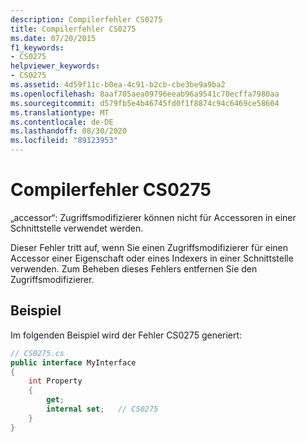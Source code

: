 ```yaml
---
description: Compilerfehler CS0275
title: Compilerfehler CS0275
ms.date: 07/20/2015
f1_keywords:
- CS0275
helpviewer_keywords:
- CS0275
ms.assetid: 4d59f11c-b0ea-4c91-b2cb-cbe3be9a9ba2
ms.openlocfilehash: 8aaf705aea09796eeab96a9541c70ecffa7980aa
ms.sourcegitcommit: d579fb5e4b46745fd0f1f8874c94c6469ce58604
ms.translationtype: MT
ms.contentlocale: de-DE
ms.lasthandoff: 08/30/2020
ms.locfileid: "89123953"
---
```

# <a name="compiler-error-cs0275"></a>Compilerfehler CS0275
„accessor“: Zugriffsmodifizierer können nicht für Accessoren in einer Schnittstelle verwendet werden.  
  
 Dieser Fehler tritt auf, wenn Sie einen Zugriffsmodifizierer für einen Accessor einer Eigenschaft oder eines Indexers in einer Schnittstelle verwenden. Zum Beheben dieses Fehlers entfernen Sie den Zugriffsmodifizierer.  
  
## <a name="example"></a>Beispiel  
 Im folgenden Beispiel wird der Fehler CS0275 generiert:  
  
```csharp  
// CS0275.cs  
public interface MyInterface  
{  
    int Property  
    {  
        get;  
        internal set;   // CS0275  
    }  
}  
```
